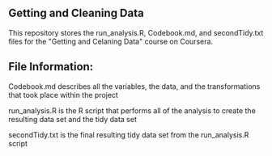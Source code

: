 ## Getting and Cleaning Data 

This repository stores the run_analysis.R, Codebook.md, and secondTidy.txt files for the "Getting and Celaning Data" course on Coursera.

## File Information:

Codebook.md describes all the variables, the data, and the transformations that took place within the project

run_analysis.R is the R script that performs all of the analysis to create the resulting data set and the tidy data set 

secondTidy.txt is the final resulting tidy data set from the run_analysis.R script